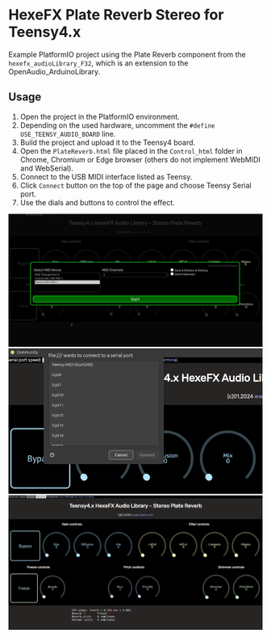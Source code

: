 # HexeFX Plate Reverb Stereo for Teensy4.x  
Example PlatformIO project using the Plate Reverb component from the `hexefx_audioLibrary_F32`, which is an extension to the OpenAudio_ArduinoLibrary.  
## Usage  
1. Open the project in the PlatformIO environment.
2. Depending on the used hardware, uncomment the `#define USE_TEENSY_AUDIO_BOARD` line.
3. Build the project and upload it to the Teensy4 board.
4. Open the `PlateReverb.html` file placed in the `Control_html` folder in Chrome, Chromium or Edge browser (others do not implement WebMIDI and WebSerial).
5. Connect to the USB MIDI interface listed as Teensy.  
6. Click `Connect` button on the top of the page and choose Teensy Serial port.
7. Use the dials and buttons to control the effect.  
 
![Choose MIDI interface](../img/WebMIDI_open.png)  
![Open the Serial Port](../img/WebSerial_open.png)  
![Control interface](../img/PlateReverbCtrl.png)  